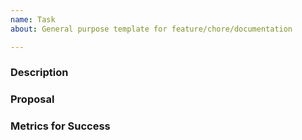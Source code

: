 ```yaml
---
name: Task
about: General purpose template for feature/chore/documentation

---
```


### Description

<!--- What development is encompassed in this feature? -->

### Proposal

<!--- What is the proposed solution? -->

### Metrics for Success

<!--- If no way to measure success, link to an issue that will implement a way to measure this. -->
